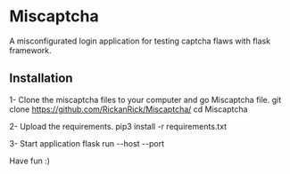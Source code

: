 # Miscaptcha
A misconfigurated login application for testing captcha flaws with flask framework.

## Installation
1- Clone the miscaptcha files to your computer and go Miscaptcha file. 
git clone https://github.com/RickanRick/Miscaptcha/
cd Miscaptcha

2- Upload the requirements.
pip3 install -r requirements.txt

3- Start application
flask run --host <localhost> --port <port-number>
 
Have fun :)
